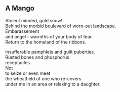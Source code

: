 A Mango
-------
Absent minded, gold snow!  
Behind the morbid boulevard of worn-out landscape.  
Embarassement  
and angel - warmths of your body of fear.  
Return to the homeland of the ribbons.  
  
Insufferable pamphlets and guilt puberties.  
Rusted bones and phosphorus  
receptacles.  
Not  
to seize or even meet  
the wheatfield of one who re-covers  
under me in an area or relaxing to a daughter.  
